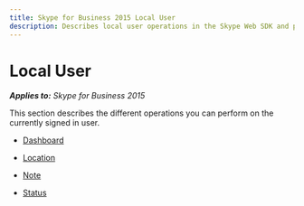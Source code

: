 ```yaml
---
title: Skype for Business 2015 Local User
description: Describes local user operations in the Skype Web SDK and provides links to documentation for each operation.
---
```

# Local User



 _**Applies to:** Skype for Business 2015_

This section describes the different operations you can perform on the currently signed in user.


- [Dashboard](PTLocalUserDashboard.md)
    
- [Location](PTLocalUserLocation.md)
    
- [Note](PTLocalUserNote.md)
    
- [Status](PTLocalUserStatus.md)

